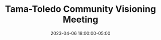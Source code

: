 ---
date: 2023-04-06 18:00:00-05:00
dates: 6:00 pm on the 1st Thursday of every month from Jan 2023 thru Dec 2023
draft: false
durationMinutes: 60
title: Tama-Toledo Community Visioning Meeting
---